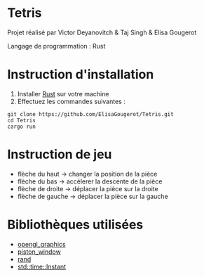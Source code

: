 # Tetris

Projet réalisé par Victor Deyanovitch & Taj Singh & Elisa Gougerot

Langage de programmation : Rust

# Instruction d'installation

1) Installer [Rust](https://www.rust-lang.org) sur votre machine
2) Effectuez les commandes suivantes :

```
git clone https://github.com/ElisaGougerot/Tetris.git
cd Tetris
cargo run
```

# Instruction de jeu

* flèche du haut -> changer la position de la pièce
* flèche du bas -> accélerer la descente de la pièce
* flèche de droite -> déplacer la pièce sur la droite
* flèche de gauche -> déplacer la pièce sur la gauche

# Bibliothèques utilisées

* [opengl_graphics](https://docs.rs/piston2d-opengl_graphics/0.71.0/opengl_graphics/)
* [piston_window](https://docs.piston.rs/piston_window/piston_window/)
* [rand](https://docs.rs/rand/0.7.3/rand/)
* [std::time::Instant](https://doc.rust-lang.org/std/time/struct.Instant.html)
